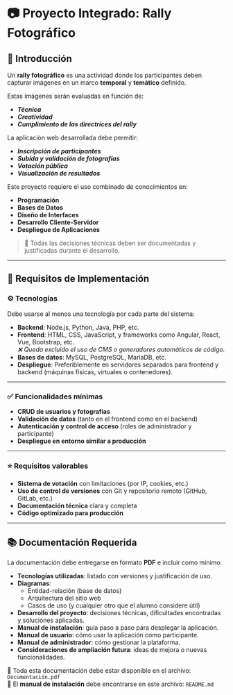 # 📷 Proyecto Integrado: Rally Fotográfico

## 📝 Introducción

Un **rally fotográfico** es una actividad donde los participantes deben capturar imágenes en un marco **temporal** y **temático** definido.

Estas imágenes serán evaluadas en función de:

- **_Técnica_**
- **_Creatividad_**
- **_Cumplimiento de las directrices del rally_**

La aplicación web desarrollada debe permitir:

- **_Inscripción de participantes_**
- **_Subida y validación de fotografías_**
- **_Votación pública_**
- **_Visualización de resultados_**

Este proyecto requiere el uso combinado de conocimientos en:

- **Programación**
- **Bases de Datos**
- **Diseño de Interfaces**
- **Desarrollo Cliente-Servidor**
- **Despliegue de Aplicaciones**

> 🧠 Todas las decisiones técnicas deben ser documentadas y justificadas durante el desarrollo.

---

## 🧩 Requisitos de Implementación

### ⚙️ Tecnologías

Debe usarse al menos una tecnología por cada parte del sistema:

- **Backend**: Node.js, Python, Java, PHP, etc.
- **Frontend**: HTML, CSS, JavaScript, y frameworks como Angular, React, Vue, Bootstrap, etc.  
  _❌ Queda excluido el uso de CMS o generadores automáticos de código._
- **Bases de datos**: MySQL, PostgreSQL, MariaDB, etc.
- **Despliegue**: Preferiblemente en servidores separados para frontend y backend (máquinas físicas, virtuales o contenedores).

---

### ✅ Funcionalidades mínimas

- **CRUD de usuarios y fotografías**
- **Validación de datos** (tanto en el frontend como en el backend)
- **Autenticación y control de acceso** (roles de administrador y participante)
- **Despliegue en entorno similar a producción**

---

### ⭐ Requisitos valorables

- **Sistema de votación** con limitaciones (por IP, cookies, etc.)
- **Uso de control de versiones** con Git y repositorio remoto (GitHub, GitLab, etc.)
- **Documentación técnica** clara y completa
- **Código optimizado para producción**

---

## 📚 Documentación Requerida

La documentación debe entregarse en formato **PDF** e incluir como mínimo:

- **Tecnologías utilizadas**: listado con versiones y justificación de uso.
- **Diagramas**: 
  - Entidad-relación (base de datos)
  - Arquitectura del sitio web
  - Casos de uso (y cualquier otro que el alumno considere útil)
- **Desarrollo del proyecto**: decisiones técnicas, dificultades encontradas y soluciones aplicadas.
- **Manual de instalación**: guía paso a paso para desplegar la aplicación.
- **Manual de usuario**: cómo usar la aplicación como participante.
- **Manual de administrador**: cómo gestionar la plataforma.
- **Consideraciones de ampliación futura**: ideas de mejora o nuevas funcionalidades.

📁 Toda esta documentación debe estar disponible en el archivo: `Documentación.pdf`  
📘 El **manual de instalación** debe encontrarse en este archivo: `README.md`